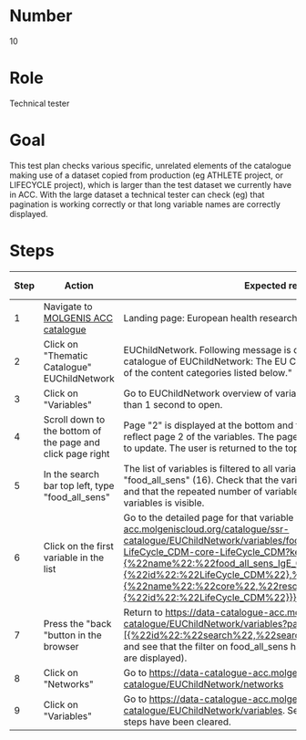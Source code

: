 # Number

10

# Role

Technical tester

# Goal

This test plan checks various specific, unrelated elements of the catalogue making use of a dataset copied from production (eg ATHLETE project, or LIFECYCLE project), which is larger than the test dataset we currently have in ACC.  With the large dataset a technical tester can check (eg) that pagination is working correctly or that long variable names are correctly displayed.

# Steps

| Step | Action | Expected result | Playwright test |
| -----| -------| ----------------| -----------------|
| 1 | Navigate to [MOLGENIS ACC catalogue](https://data-catalogue-acc.molgeniscloud.org/catalogue/ssr-catalogue) | Landing page: European health research data and sample catalogue | | |
| 2 |Click on "Thematic Catalogue" EUChildNetwork|EUChildNetwork. Following message is displayed: "Welcome to the catalogue of EUChildNetwork: The EU Child Cohort Network. Select one of the content categories listed below." | | |
| 3 |Click on "Variables"|Go to EUChildNetwork overview of variables. The page takes no longer than 1 second to open. | | |
| 4 |Scroll down to the bottom of the page and click page right|Page "2" is displayed at the bottom and the list of variables changes to reflect page 2 of the variables. The page takes no longer than 1 second to update. The user is returned to the top of the page. | | |
| 5 |In the search bar top left, type "food_all_sens"|The list of variables is filtered to all variables with the name starting "food_all_sens" (16). Check that the variable names are visible in full and that the repeated number of variables "+ nr." next to repeated variables is visible. | | |
| 6| Click on the first variable in the list| Go to the detailed page for that variable (https://data-catalogue-acc.molgeniscloud.org/catalogue/ssr-catalogue/EUChildNetwork/variables/food_all_sens_IgE_0-LifeCycle_CDM-core-LifeCycle_CDM?keys={%22name%22:%22food_all_sens_IgE_0%22,%22resource%22:{%22id%22:%22LifeCycle_CDM%22},%22dataset%22:{%22name%22:%22core%22,%22resource%22:{%22id%22:%22LifeCycle_CDM%22}}}) |||
| 7 |Press the "back "button in the browser | Return to https://data-catalogue-acc.molgeniscloud.org/catalogue/ssr-catalogue/EUChildNetwork/variables?page=1&conditions=[{%22id%22:%22search%22,%22search%22:%22food_all_sens%22}] and see that the filter on food_all_sens has been retained (16 variables are displayed).
| 8 |Click on "Networks"| Go to https://data-catalogue-acc.molgeniscloud.org/catalogue/ssr-catalogue/EUChildNetwork/networks |||
| 9 |Click on "Variables" | Go to https://data-catalogue-acc.molgeniscloud.org/catalogue/ssr-catalogue/EUChildNetwork/variables. See that all filters from previous steps have been cleared.
